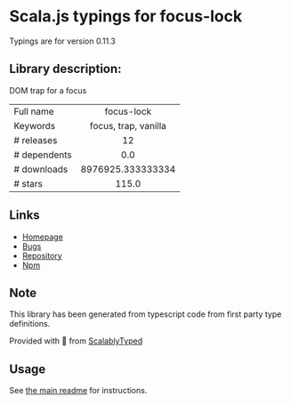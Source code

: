 
# Scala.js typings for focus-lock

Typings are for version 0.11.3

## Library description:
DOM trap for a focus

|                    |                 |
| ------------------ | :-------------: |
| Full name          | focus-lock |
| Keywords           | focus, trap, vanilla |
| # releases         | 12 |
| # dependents       | 0.0 |
| # downloads        | 8976925.333333334 |
| # stars            | 115.0 |

## Links
- [Homepage](https://github.com/theKashey/focus-lock#readme)
- [Bugs](https://github.com/theKashey/focus-lock/issues)
- [Repository](https://github.com/theKashey/focus-lock)
- [Npm](https://www.npmjs.com/package/focus-lock)
    


## Note
This library has been generated from typescript code from first party type definitions.

Provided with :purple_heart: from [ScalablyTyped](https://github.com/oyvindberg/ScalablyTyped)

## Usage
See [the main readme](../../readme.md) for instructions.


